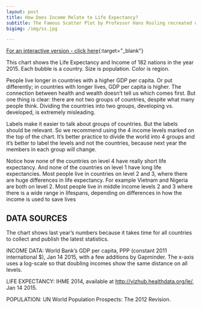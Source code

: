 ```yaml
---
layout: post
title: How Does Income Relate to Life Expectancy?
subtitle: The Famous Scatter Plot by Professor Hans Rosling recreated using D3.js
bigimg: /img/ss.jpg

---
```

[For an interactive version - click here](https://mashwinmuthiah.github.io/Income-vs-life-expectancy/){:target="_blank"}


This chart shows the Life Expectancy and Income of 182 nations in the year 2015. Each bubble is a country. Size is population. Color is region.

People live longer in countries with a higher GDP per capita. Or put differently; in countries with longer lives, GDP per capita is higher. The connection between health and wealth doesn’t tell us which comes first. But one thing is clear: there are not two groups of countries, despite what many people think. Dividing the countries into two groups, developing vs. developed, is extremely misleading.

Labels make it easier to talk about groups of countries. But the labels should be relevant. So we recommend using the 4 income levels marked on the top of the chart. It’s better practice to divide the world into 4 groups and it’s better to label the levels and not the countries, because next year the members in each group will change.

Notice how none of the countries on level 4 have really short life expectancy. And none of the countries on level 1 have long life expectancies. Most people live in countries on level 2 and 3, where there are huge differences in life expectancy. For example Vietnam and Nigeria are both on level 2. Most people live in middle income levels 2 and 3 where there is a wide range in lifespans, depending on differences in how the income is used to save lives

## DATA SOURCES
The chart shows last year’s numbers because it takes time for all countries to collect and publish the latest statistics.

INCOME DATA: World Bank’s GDP per capita, PPP (constant 2011 international $), Jan 14 2015, with a few additions by Gapminder. The x-axis uses a log-scale so that doubling incomes show the same distance on all levels.

LIFE EXPECTANCY: IHME 2014, available at http://vizhub.healthdata.org/le/, Jan 14 2015.

POPULATION: UN World Population Prospects: The 2012 Revision. 